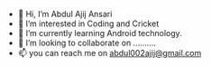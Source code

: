 - 👋 Hi, I’m Abdul Ajij Ansari
- 👀 I’m interested in Coding and Cricket
- 🌱 I’m currently learning Android technology.
- 💞️ I’m looking to collaborate on ..........
- 📫 you can reach me on abdul002ajij@gmail.com
